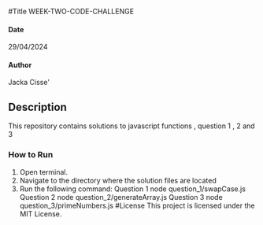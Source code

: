 #Title
WEEK-TWO-CODE-CHALLENGE
#### Date 
29/04/2024
#### Author
Jacka Cisse'
## Description
This repository contains solutions to javascript functions , question 1 , 2 and 3
### How to Run
1. Open terminal.
2. Navigate to the directory where the solution files are located 
3. Run the following command:
   Question 1
   node question_1/swapCase.js
   Question 2
   node question_2/generateArray.js
   Question 3
   node question_3/primeNumbers.js
#License
This project is licensed under the MIT License.
